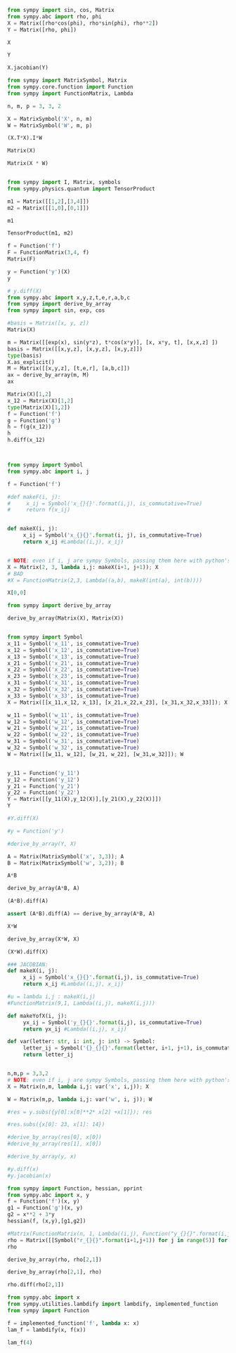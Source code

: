 ```python title="codecell"
from sympy import sin, cos, Matrix
from sympy.abc import rho, phi
X = Matrix([rho*cos(phi), rho*sin(phi), rho**2])
Y = Matrix([rho, phi])

X
```
```python title="codecell"
Y
```

```python title="codecell"
X.jacobian(Y)
```

```python title="codecell"
from sympy import MatrixSymbol, Matrix
from sympy.core.function import Function
from sympy import FunctionMatrix, Lambda

n, m, p = 3, 3, 2

X = MatrixSymbol('X', n, m)
W = MatrixSymbol('W', m, p)

(X.T*X).I*W
```


```python title="codecell"
Matrix(X)
```
```python title="codecell"
Matrix(X * W)



```

```python title="codecell"
from sympy import I, Matrix, symbols
from sympy.physics.quantum import TensorProduct

m1 = Matrix([[1,2],[3,4]])
m2 = Matrix([[1,0],[0,1]])

m1
```
```python title="codecell"
TensorProduct(m1, m2)


```

```python title="codecell"
f = Function('f')
F = FunctionMatrix(3,4, f)
Matrix(F)
```


```python title="codecell"
y = Function('y')(X)
y
```
```python title="codecell"
# y.diff(X)
from sympy.abc import x,y,z,t,e,r,a,b,c
from sympy import derive_by_array
from sympy import sin, exp, cos

#basis = Matrix([x, y, z])
Matrix(X)

m = Matrix([[exp(x), sin(y*z), t*cos(x*y)], [x, x*y, t], [x,x,z] ])
basis = Matrix([[x,y,z], [x,y,z], [x,y,z]])
type(basis)
X.as_explicit()
M = Matrix([[x,y,z], [t,e,r], [a,b,c]])
ax = derive_by_array(m, M)
ax


```

```python title="codecell"
Matrix(X)[1,2]
x_12 = Matrix(X)[1,2]
type(Matrix(X)[1,2])
f = Function('f')
g = Function('g')
h = f(g(x_12))
h
h.diff(x_12)
```

```python title="codecell"



```

```python title="codecell"
from sympy import Symbol
from sympy.abc import i, j

f = Function('f')

#def makeF(i, j):
#     x_ij = Symbol('x_{}{}'.format(i,j), is_commutative=True)
#     return f(x_ij)


def makeX(i, j):
     x_ij = Symbol('x_{}{}'.format(i, j), is_commutative=True)
     return x_ij #Lambda((i,j), x_ij)


# NOTE: even if i, j are sympy Symbols, passing them here with python's lambda instead of sympy's Lambda lets the indices actually be seen!!!
X = Matrix(2, 3, lambda i,j: makeX(i+1, j+1)); X
# BAD
#X = FunctionMatrix(2,3, Lambda((a,b), makeX(int(a), int(b))))
```
```python title="codecell"
X[0,0]
```

```python title="codecell"
from sympy import derive_by_array

derive_by_array(Matrix(X), Matrix(X))
```
```python title="codecell"

from sympy import Symbol
x_11 = Symbol('x_11', is_commutative=True)
x_12 = Symbol('x_12', is_commutative=True)
x_13 = Symbol('x_13', is_commutative=True)
x_21 = Symbol('x_21', is_commutative=True)
x_22 = Symbol('x_22', is_commutative=True)
x_23 = Symbol('x_23', is_commutative=True)
x_31 = Symbol('x_31', is_commutative=True)
x_32 = Symbol('x_32', is_commutative=True)
x_33 = Symbol('x_33', is_commutative=True)
X = Matrix([[x_11,x_12, x_13], [x_21,x_22,x_23], [x_31,x_32,x_33]]); X

w_11 = Symbol('w_11', is_commutative=True)
w_12 = Symbol('w_12', is_commutative=True)
w_21 = Symbol('w_21', is_commutative=True)
w_22 = Symbol('w_22', is_commutative=True)
w_31 = Symbol('w_31', is_commutative=True)
w_32 = Symbol('w_32', is_commutative=True)
W = Matrix([[w_11, w_12], [w_21, w_22], [w_31,w_32]]); W


y_11 = Function('y_11')
y_12 = Function('y_12')
y_21 = Function('y_21')
y_22 = Function('y_22')
Y = Matrix([[y_11(X),y_12(X)],[y_21(X),y_22(X)]])
Y

#Y.diff(X)

#y = Function('y')
```

```python title="codecell"
#derive_by_array(Y, X)
```

```python title="codecell"
A = Matrix(MatrixSymbol('x', 3,3)); A
B = Matrix(MatrixSymbol('w', 3,2)); B
```
```python title="codecell"
A*B

derive_by_array(A*B, A)
```
```python title="codecell"
(A*B).diff(A)

assert (A*B).diff(A) == derive_by_array(A*B, A)
```

```python title="codecell"
X*W
```
```python title="codecell"
derive_by_array(X*W, X)
```
```python title="codecell"
(X*W).diff(X)
```

```python title="codecell"
### JACOBIAN:
def makeX(i, j):
     x_ij = Symbol('x_{}{}'.format(i,j), is_commutative=True)
     return x_ij #Lambda((i,j), x_ij)

#u = lambda i,j : makeX(i,j)
#FunctionMatrix(9,1, Lambda((i,j), makeX(i,j)))

def makeYofX(i, j):
     yx_ij = Symbol('y_{}{}'.format(i,j), is_commutative=True)
     return yx_ij #Lambda((i,j), x_ij)


```

```python title="codecell"
def var(letter: str, i: int, j: int) -> Symbol:
     letter_ij = Symbol('{}_{}{}'.format(letter, i+1, j+1), is_commutative=True)
     return letter_ij


n,m,p = 3,3,2
# NOTE: even if i, j are sympy Symbols, passing them here with python's lambda instead of sympy's Lambda lets the indices actually be seen!!!
X = Matrix(n,m, lambda i,j: var('x', i,j)); X
```
```python title="codecell"
W = Matrix(m,p, lambda i,j: var('w', i, j)); W
```


```python title="codecell"
#res = y.subs({y[0]:x[0]**2* x[2] +x[1]}); res
```
```python title="codecell"
#res.subs({x[0]: 23, x[1]: 14})
```
```python title="codecell"
#derive_by_array(res[0], x[0])
#derive_by_array(res[1], x[0])


```

```python title="codecell"
#derive_by_array(y, x)
```

```python title="codecell"
#y.diff(x)
#y.jacobian(x)
```

```python title="codecell"
from sympy import Function, hessian, pprint
from sympy.abc import x, y
f = Function('f')(x, y)
g1 = Function('g')(x, y)
g2 = x**2 + 3*y
hessian(f, (x,y),[g1,g2])
```
```python title="codecell"
#Matrix(FunctionMatrix(n, 1, Lambda((i,j), Function("y_{}{}".format(i,j)))))
rho = Matrix([[Symbol("r_{}{}".format(i+1,j+1)) for j in range(5)] for i in range(5)])
rho
```

```python title="codecell"
derive_by_array(rho, rho[2,1])
```
```python title="codecell"
derive_by_array(rho[2,1], rho)
```
```python title="codecell"
rho.diff(rho[2,1])
```

```python title="codecell"
from sympy.abc import x
from sympy.utilities.lambdify import lambdify, implemented_function
from sympy import Function

f = implemented_function('f', lambda x: x)
lam_f = lambdify(x, f(x))

lam_f(4)
```
